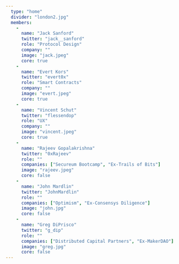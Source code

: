 ```yaml
---
  type: "home"
  divider: "london2.jpg"
  members:
    -
      name: "Jack Sanford"
      twitter: "jack__sanford"
      role: "Protocol Design"
      company: ""
      image: "jack.jpeg"
      core: true
    -
      name: "Evert Kors"
      twitter: "evert0x"
      role: "Smart Contracts"
      company: ""
      image: "evert.jpeg"
      core: true
    -
      name: "Vincent Schut"
      twitter: "flessendop"
      role: "UX"
      company: ""
      image: "vincent.jpeg"
      core: true
    -
      name: "Rajeev Gopalakrishna"
      twitter: "0xRajeev"
      role: ""
      companies: ["Secureum Bootcamp", "Ex-Trails of Bits"]
      image: "rajeev.jpeg"
      core: false
    -
      name: "John Mardlin"
      twitter: "JohnMardlin"
      role: ""
      companies: ["Optimism", "Ex-Consensys Diligence"]
      image: "john.jpg"
      core: false
    -
      name: "Greg DiPrisco"
      twitter: "g_dip"
      role: ""
      companies: ["Distributed Capital Partners", "Ex-MakerDAO"]
      image: "greg.jpg"
      core: false
---
```

